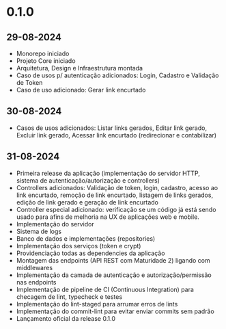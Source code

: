 # 0.1.0
## 29-08-2024
- Monorepo iniciado
- Projeto Core iniciado
- Arquitetura, Design e Infraestrutura montada
- Caso de usos p/ autenticação adicionados: Login, Cadastro e Validação de Token
- Caso de uso adicionado: Gerar link encurtado

## 30-08-2024
- Casos de usos adicionados: Listar links gerados, Editar link gerado, Excluir link gerado, Acessar link encurtado (redirecionar e contabilizar)

## 31-08-2024
- Primeira release da aplicação (implementação do servidor HTTP, sistema de autenticação/autorização e controllers)
- Controllers adicionados: Validação de token, login, cadastro, acesso ao link encurtado, remoção de link encurtado, listagem de links gerados, edição de link gerado e geração de link encurtado
- Controller especial adicionado: verificação se um código já está sendo usado para afins de melhoria na UX de aplicações web e mobile.
- Implementação do servidor
- Sistema de logs
- Banco de dados e implementações (repositories)
- Implementação dos serviços (token e crypt)
- Providenciação todas as dependencies da aplicação
- Montagem das endpoints (API REST com Maturidade 2) ligando com middlewares
- Implementação da camada de autenticação e autorização/permissão nas endpoints
- Implementação de pipeline de CI (Continuous Integration) para checagem de lint, typecheck e testes
- Implementação do lint-staged para arrumar erros de lints
- Implementação do commit-lint para evitar enviar commits sem padrão
- Lançamento oficial da release 0.1.0
